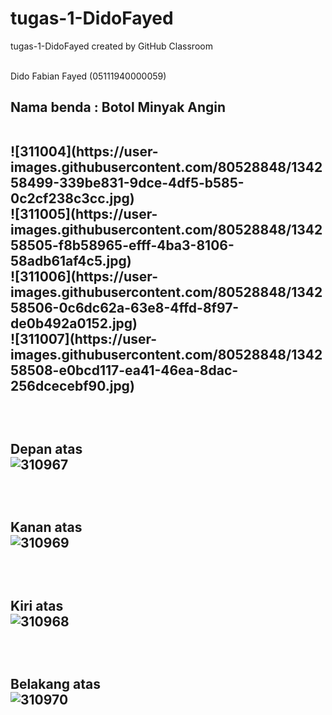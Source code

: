 # tugas-1-DidoFayed
tugas-1-DidoFayed created by GitHub Classroom

<br>Dido Fabian Fayed (05111940000059)
<br><h2>Nama benda : Botol Minyak Angin

<br>
 ![311004](https://user-images.githubusercontent.com/80528848/134258499-339be831-9dce-4df5-b585-0c2cf238c3cc.jpg)

  <br>
  ![311005](https://user-images.githubusercontent.com/80528848/134258505-f8b58965-efff-4ba3-8106-58adb61af4c5.jpg)

  <br>
  ![311006](https://user-images.githubusercontent.com/80528848/134258506-0c6dc62a-63e8-4ffd-8f97-de0b492a0152.jpg)

  <br>
  ![311007](https://user-images.githubusercontent.com/80528848/134258508-e0bcd117-ea41-46ea-8dac-256dcecebf90.jpg)

  <br> <h2>Depan atas
<br>
![310967](https://user-images.githubusercontent.com/80528848/134257024-07ee4307-9de2-4cd9-a3e7-28cfd796e0a4.jpg)

<br> <h2>Kanan atas
<br> 
![310969](https://user-images.githubusercontent.com/80528848/134257252-05de0837-dd0f-4f52-8a98-5cee9fa19c86.jpg)

<br> <h2>Kiri atas
<br> 
![310968](https://user-images.githubusercontent.com/80528848/134257343-3ef675cf-afbe-455c-ac81-291a8ea0ba91.jpg)

<br> <h2>Belakang atas
<br> 
![310970](https://user-images.githubusercontent.com/80528848/134257578-52d6414c-77be-425a-9c58-8a644f9acfe7.jpg)
